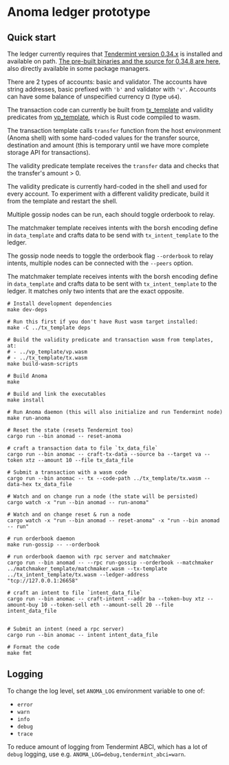 # Anoma ledger prototype

## Quick start

The ledger currently requires that [Tendermint version 0.34.x](https://github.com/tendermint/tendermint) is installed and available on path. [The pre-built binaries and the source for 0.34.8 are here](https://github.com/tendermint/tendermint/releases/tag/v0.34.8), also directly available in some package managers.

There are 2 types of accounts: basic and validator. The accounts have string addresses, basic prefixed with `'b'` and validator with `'v'`. Accounts can have some balance of unspecified currency ¤ (type `u64`).

The transaction code can currently be built from [tx_template](../tx_template) and validity predicates from [vp_template](../vp_template), which is Rust code compiled to wasm.

The transaction template calls `transfer` function from the host environment (Anoma shell) with some hard-coded values for the transfer source, destination and amount (this is temporary until we have more complete storage API for transactions).

The validity predicate template receives the `transfer` data and checks that the transfer's amount > 0.

The validity predicate is currently hard-coded in the shell and used for every account. To experiment with a different validity predicate, build it from the template and restart the shell.

Multiple gossip nodes can be run, each should toggle orderbook to relay.

The matchmaker template receives intents with the borsh encoding define in `data_template` and crafts data to be send with `tx_intent_template` to the ledger.


The gossip node needs to toggle the orderbook flag `--orderbook` to relay intents, multiple nodes can be connected with the `--peers` option.

The matchmaker template receives intents with the borsh encoding define in `data_template` and crafts data to be sent with `tx_intent_template` to the ledger. It matches only two intents that are the exact opposite.

```shell
# Install development dependencies
make dev-deps

# Run this first if you don't have Rust wasm target installed:
make -C ../tx_template deps

# Build the validity predicate and transaction wasm from templates, at:
# - ../vp_template/vp.wasm
# - ../tx_template/tx.wasm
make build-wasm-scripts

# Build Anoma
make

# Build and link the executables
make install

# Run Anoma daemon (this will also initialize and run Tendermint node)
make run-anoma

# Reset the state (resets Tendermint too)
cargo run --bin anomad -- reset-anoma

# craft a transaction data to file `tx_data_file`
cargo run --bin anomac -- craft-tx-data --source ba --target va --token xtz --amount 10 --file tx_data_file

# Submit a transaction with a wasm code
cargo run --bin anomac -- tx --code-path ../tx_template/tx.wasm --data-hex tx_data_file

# Watch and on change run a node (the state will be persisted)
cargo watch -x "run --bin anomad -- run-anoma"

# Watch and on change reset & run a node
cargo watch -x "run --bin anomad -- reset-anoma" -x "run --bin anomad -- run"

# run orderbook daemon
make run-gossip -- --orderbook

# run orderbook daemon with rpc server and matchmaker
cargo run --bin anomad -- --rpc run-gossip --orderbook --matchmaker ../matchmaker_template/matchmaker.wasm --tx-template ../tx_intent_template/tx.wasm --ledger-address  "tcp://127.0.0.1:26658"

# craft an intent to file `intent_data_file`
cargo run --bin anomac -- craft-intent --addr ba --token-buy xtz --amount-buy 10 --token-sell eth --amount-sell 20 --file intent_data_file


# Submit an intent (need a rpc server)
cargo run --bin anomac -- intent intent_data_file

# Format the code
make fmt
```

## Logging

To change the log level, set `ANOMA_LOG` environment variable to one of:
- `error`
- `warn`
- `info`
- `debug`
- `trace`

To reduce amount of logging from Tendermint ABCI, which has a lot of `debug` logging, use e.g. `ANOMA_LOG=debug,tendermint_abci=warn`.
